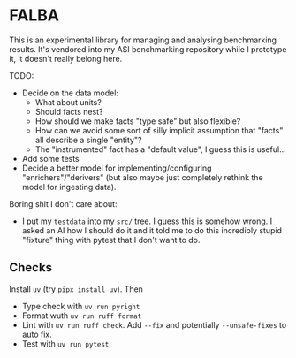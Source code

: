 # FALBA

This is an experimental library for managing and analysing benchmarking results.
It's vendored into my ASI benchmarking repository while I prototype it, it
doesn't really belong here.

TODO:

- Decide on the data model:
  - What about units?
  - Should facts nest?
  - How should we make facts "type safe" but also flexible?
  - How can we avoid some sort of silly implicit assumption that "facts" all
    describe a single "entity"?
  - The "instrumented" fact has a "default value", I guess this is useful...
- Add some tests
- Decide a better model for implementing/configuring "enrichers"/"derivers" (but
  also maybe just completely rethink the model for ingesting data).

Boring shit I don't care about:

- I put my `testdata` into my `src/` tree. I guess this is somehow wrong. I
  asked an AI how I should do it and it told me to do this incredibly stupid
  "fixture" thing with pytest that I don't want to do.

## Checks

Install `uv` (try `pipx install uv`). Then

- Type check with `uv run pyright`
- Format wuth `uv run ruff format`
- Lint with `uv run ruff check`. Add `--fix` and potentially `--unsafe-fixes` to
  auto fix.
- Test with `uv run pytest`
